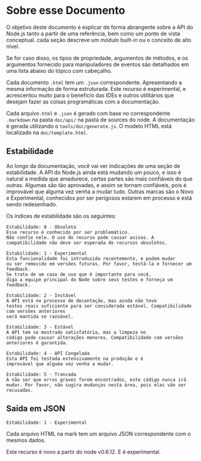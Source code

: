 # Sobre esse Documento

<!-- type=misc -->

O objetivo deste documento é explicar de forma abrangente sobre a API do Node.js
tanto a partir de uma referência, bem como um ponto de vista conceptual. cada
seção descreve um módulo built-in ou o conceito de alto nível.

Se for caso disso, os tipos de propriedade, argumentos de métodos, e os argumentos
fornecido para manipuladores de eventos são detalhados em uma lista abaixo do tópico
com cabeçalho.

Cada documento `.html` tem um `.json` correspondente. Apresentando
a mesma informação de forma estruturada. Este recurso é
experimental, e acrescentou muito para o benefício das IDEs e outros utilitários que
desejam fazer as coisas programáticas com a documentação.

Cada arquivo`.html` e `.json` é gerado com base no correspondente
`.markdown` na pasta `doc/api/` na pasta de sources do node. A
documentação é gerada utilizando o `tools/doc/generate.js`.
O modelo HTML está localizado na `doc/template.html`.

## Estabilidade

<!--type=misc-->

Ao longo da documentação, você vai ver indicações de uma seção de
estabilidade. A API do Node.js ainda está mudando um pouco, e isso é natural a medida que
amadurece, certas partes são mais confiáveis ​​do que outras. Algumas são tão
aprovadas, e assim se tornam confiáveis, pois é improvável que alguma vez venha a
mudar tudo. Outras marcas são o Novo e Experimental, conhecidos por ser perigosos
estarem em processo e está sendo redesenhado.

Os índices de estabilidade são os seguintes:

```
Estabilidade: 0 - Obsoleto
Esse recurso é conhecido por ser problemático.
Não confie nele. O uso do recurso pode causar avisos. A
compatibilidade não deve ser esperada de recursos obsoletos.
```

```
Estabilidade: 1 - Experimental
Esta funcionalidade foi introduzida recentemente, e podem mudar
ou ser removido em versões futuras. Por favor, testá-la e fornecer um feedback.
Se trata de um caso de uso que é importante para você,
diga a equipe principal do Node sobre seus testes e forneça um feedback.
```

```
Estabilidade: 2 - Instável
A API está no processo de decantação, mas ainda não teve
testes reais suficiente para ser considerada estável. Compatibilidade com versões anteriores
será mantida se razoável.
```

```
Estabilidade: 3 - Estável
A API tem se mostrado satisfatória, mas a limpeza no
código pode causar alterações menores. Compatibilidade com versões anteriores é garantida.
```

```
Estabilidade: 4 - API Congelada
Esta API foi testada extensivamente na produção e é
improvável que alguma vez venha a mudar.
```

```
Estabilidade: 5 - Trancada
A não ser que erros graves forem encontrados, este código nunca irá
mudar. Por favor, não sugira mudanças nesta área, pois elas vão ser recusadas.
```

## Saida em JSON

    Estabilidade: 1 - Experimental

Cada arquivo HTML na mark tem um arquivo JSON correspondente com o
mesmos dados.

Este recurso é novo a partir do node v0.6.12. E é experimental.
